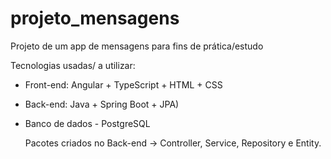 # projeto_mensagens
Projeto de um app de mensagens para fins de prática/estudo

Tecnologias usadas/ a utilizar: 
- Front-end: Angular + TypeScript + HTML + CSS  
- Back-end: Java + Spring Boot + JPA)
- Banco de dados - PostgreSQL

  Pacotes criados no Back-end -> Controller, Service, Repository e Entity.
